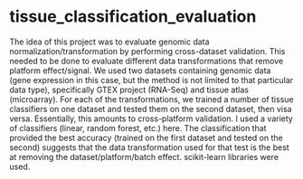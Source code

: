 # tissue_classification_evaluation
The idea of this project was to evaluate genomic data normalization/transformation by performing cross-dataset validation. This needed to be done to evaluate different data transformations that remove platform effect/signal. We used two datasets containing genomic data (gene expression in this case, but the method is not limited to that particular data type), specifically GTEX project (RNA-Seq) and tissue atlas (microarray). For each of the transformations, we trained a number of tissue classifiers on one dataset and tested them on the second dataset, then visa versa. Essentially, this amounts to cross-platform validation. I used a variety of classifiers (linear, random forest, etc.) here. The classification that provided the best accuracy (trained on the first dataset and tested on the second) suggests that the data transformation used for that test is the best at removing the dataset/platform/batch effect.
scikit-learn libraries were used. 
